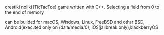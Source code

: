 crestiki noliki (TicTacToe) game written with C++.
Selecting a field from 0 to the end of memory

can be builded for macOS, Windows, Linux, FreeBSD and other BSD, Android(executed only on /data/media/0), iOS(jailbreak only),blackberryOS
